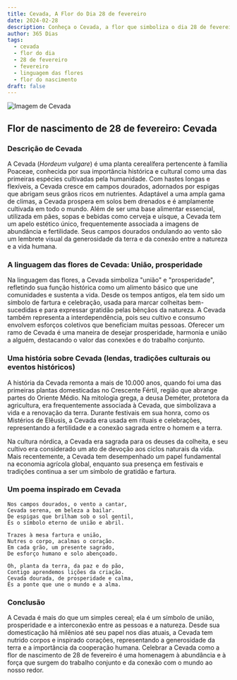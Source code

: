```yaml
---
title: Cevada, A Flor do Dia 28 de fevereiro
date: 2024-02-28
description: Conheça o Cevada, a flor que simboliza o dia 28 de fevereiro e seu significado 'União, prosperidade'. Explore a beleza e o simbolismo desta flor encantadora.
author: 365 Dias
tags:
  - cevada
  - flor do dia
  - 28 de fevereiro
  - fevereiro
  - linguagem das flores
  - flor do nascimento
draft: false
---
```


![Imagem de Cevada](https://cdn.pixabay.com/photo/2018/03/19/20/20/wheat-3241114_640.jpg#center)


## Flor de nascimento de 28 de fevereiro: Cevada

### Descrição de Cevada

A Cevada (_Hordeum vulgare_) é uma planta cerealífera pertencente à família Poaceae, conhecida por sua importância histórica e cultural como uma das primeiras espécies cultivadas pela humanidade. Com hastes longas e flexíveis, a Cevada cresce em campos dourados, adornados por espigas que abrigam seus grãos ricos em nutrientes. Adaptável a uma ampla gama de climas, a Cevada prospera em solos bem drenados e é amplamente cultivada em todo o mundo. Além de ser uma base alimentar essencial, utilizada em pães, sopas e bebidas como cerveja e uísque, a Cevada tem um apelo estético único, frequentemente associada a imagens de abundância e fertilidade. Seus campos dourados ondulando ao vento são um lembrete visual da generosidade da terra e da conexão entre a natureza e a vida humana.

### A linguagem das flores de Cevada: União, prosperidade

Na linguagem das flores, a Cevada simboliza "união" e "prosperidade", refletindo sua função histórica como um alimento básico que une comunidades e sustenta a vida. Desde os tempos antigos, ela tem sido um símbolo de fartura e celebração, usada para marcar colheitas bem-sucedidas e para expressar gratidão pelas bênçãos da natureza. A Cevada também representa a interdependência, pois seu cultivo e consumo envolvem esforços coletivos que beneficiam muitas pessoas. Oferecer um ramo de Cevada é uma maneira de desejar prosperidade, harmonia e união a alguém, destacando o valor das conexões e do trabalho conjunto.

### Uma história sobre Cevada (lendas, tradições culturais ou eventos históricos)

A história da Cevada remonta a mais de 10.000 anos, quando foi uma das primeiras plantas domesticadas no Crescente Fértil, região que abrange partes do Oriente Médio. Na mitologia grega, a deusa Deméter, protetora da agricultura, era frequentemente associada à Cevada, que simbolizava a vida e a renovação da terra. Durante festivais em sua honra, como os Mistérios de Elêusis, a Cevada era usada em rituais e celebrações, representando a fertilidade e a conexão sagrada entre o homem e a terra.

Na cultura nórdica, a Cevada era sagrada para os deuses da colheita, e seu cultivo era considerado um ato de devoção aos ciclos naturais da vida. Mais recentemente, a Cevada tem desempenhado um papel fundamental na economia agrícola global, enquanto sua presença em festivais e tradições continua a ser um símbolo de gratidão e fartura.

### Um poema inspirado em Cevada

```
Nos campos dourados, o vento a cantar,  
Cevada serena, em beleza a bailar.  
De espigas que brilham sob o sol gentil,  
És o símbolo eterno de união e abril.  

Trazes à mesa fartura e união,  
Nutres o corpo, acalmas o coração.  
Em cada grão, um presente sagrado,  
De esforço humano e solo abençoado.  

Oh, planta da terra, da paz e do pão,  
Contigo aprendemos lições da criação.  
Cevada dourada, de prosperidade e calma,  
És a ponte que une o mundo e a alma.
```

### Conclusão

A Cevada é mais do que um simples cereal; ela é um símbolo de união, prosperidade e a interconexão entre as pessoas e a natureza. Desde sua domesticação há milênios até seu papel nos dias atuais, a Cevada tem nutrido corpos e inspirado corações, representando a generosidade da terra e a importância da cooperação humana. Celebrar a Cevada como a flor de nascimento de 28 de fevereiro é uma homenagem à abundância e à força que surgem do trabalho conjunto e da conexão com o mundo ao nosso redor.